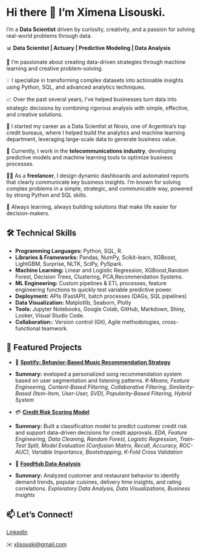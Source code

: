 # Hi there 👋 I’m Ximena Lisouski.

I’m a **Data Scientist** driven by curiosity, creativity, and a passion for solving real-world problems through data.

📊 **Data Scientist | Actuary | Predictive Modeling | Data Analysis**

🎯 I’m passionate about creating data-driven strategies through machine learning and creative problem-solving.

💡 I specialize in transforming complex datasets into actionable insights using Python, SQL, and advanced analytics techniques.

📈 Over the past several years, I've helped businesses turn data into strategic decisions by combining rigorous analysis with simple, effective, and creative solutions.

🏢 I started my career as a Data Scientist at Nosis, one of Argentina’s top credit bureaus, where I helped build the analytics and machine learning department, leveraging large-scale data to generate business value.

📡 Currently, I work in the **telecommunications industry**, developing predictive models and machine learning tools to optimize business processes. 

👩‍💻 As a **freelancer**, I design dynamic dashboards and automated reports that clearly communicate key business insights. I’m known for solving complex problems in a simple, strategic, and communicable way, powered by strong Python and SQL skills.

🚀 Always learning, always building solutions that make life easier for decision-makers.


## 🛠️ Technical Skills

* **Programming Languages:** Python, SQL, R.
* **Libraries & Frameworks:** Pandas, NumPy, Scikit-learn, XGBoost, LightGBM, Surprise, NLTK, SciPy, PySpark.
* **Machine Learning:** Linear and Logistic Regression, XGBoost,Random Forest, Decision Trees, Clustering, PCA,Recommendation Systems.
* **ML Engineering:** Custom pipelines & ETL processes, feature engineering functions to quickly test variable predictive power.
* **Deployment:** APIs (FastAPI), batch processes (DAGs, SQL pipelines)
* **Data Visualization:** Matplotlib, Seaborn, Plotly
* **Tools:** Jupyter Notebooks, Google Colab, GitHub, Markdown, Shiny, Looker, Visual Studio Code.
* **Collaboration:**: Version control (Git), Agile methodologies, cross-functional teamwork.

## 📂 Featured Projects

* 🎵 [**Spotify: Behavior-Based Music Recommendation Strategy**](https://github.com/xlisouski/Project_DC/tree/main/Spotify_SongRecommendations)
* **Summary:** eveloped a personalized song recommendation system based on user segmentation and listening patterns.
*K-Means, Feature Engineering, Content-Based Filtering, Collaborative Filtering, Similarity-Based (Item-Item, User-User, SVD), Popularity-Based Filtering, Hybrid System*

* 💳 [**Credit Risk Scoring Model**](https://github.com/xlisouski/Proyectos_DS/blob/main/Desafio_Telecom)
* **Summary:** Built a classification model to predict customer credit risk and support data-driven decisions for credit approvals.
*EDA, Feature Engineering, Data Cleaning, Random Forest, Logistic Regression, Train-Test Split, Model Evaluation (Confusion Matrix, Recall, Accuracy, ROC-AUC), Variable Importance, Bootstrapping, K-Fold Cross Validation*

* 🍟 [**FoodHub Data Analysis**]([https://github.com/xlisouski/Project_DC/tree/main/Spotify_SongRecommendations](https://github.com/xlisouski/Project_DC/tree/main/FoodHub_DataAnalysis))
* **Summary:** Analyzed customer and restaurant behavior to identify demand trends, popular cuisines, delivery time insights, and rating correlations.
*Exploratory Data Analysis, Data Visualizations, Business Insights*

## 📫 Let’s Connect!

[LinkedIn](https://www.linkedin.com/in/ximena-lisouski-31b38189/)

✉️ xlisouski@gmail.com
